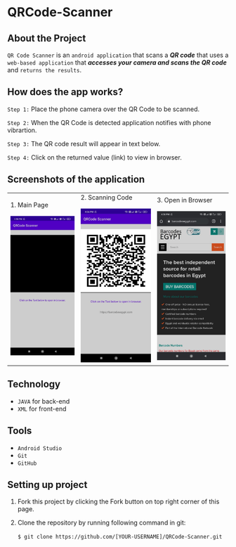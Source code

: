 # QRCode-Scanner

## About the Project 

`QR Code Scanner` is an `android application` that scans a **_QR code_** that uses a `web-based application` that **_accesses your camera and scans the QR code_** and `returns the results`.

## How does the app works?

`Step 1:`  Place the phone camera over the QR Code to be scanned.

`Step 2:`  When the QR Code is detected application notifies with phone vibrartion.

`Step 3:`  The QR code result will appear in text below.
 
`Step 4:`  Click on the returned value (link) to view in browser.

## Screenshots of the application

<table>
        <tr> 
         <td>1. Main Page </br></br> <img src = "screenshots/first_page.jpeg"  width="250"></td>
         <td>2. Scanning Code </br></br><img src = "screenshots/scan_code.jpeg"  width="250"></td>
         <td>3. Open in Browser </br></br><img src = "screenshots/open_browser.jpeg"  width="250"></td>
        </tr>
 </table>
 
## Technology

- `JAVA` for back-end
- `XML` for front-end

## Tools

- `Android Studio`
- `Git`
- `GitHub`

## Setting up project

1. Fork this project by clicking the Fork button on top right corner of this page.

2. Clone the repository by running following command in git:

   `$ git clone https://github.com/[YOUR-USERNAME]/QRCode-Scanner.git`
